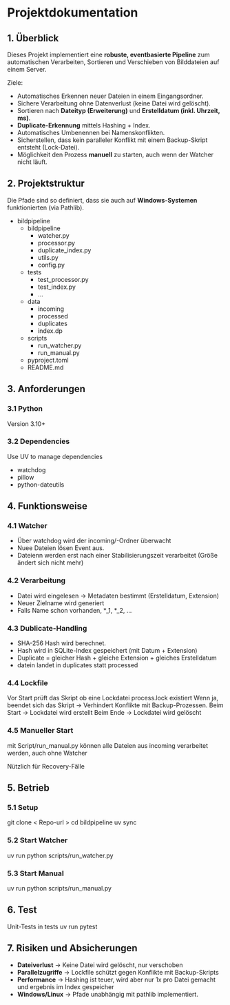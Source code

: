 # Projektdokumentation
## 1. Überblick

Dieses Projekt implementiert eine **robuste, eventbasierte Pipeline** zum automatischen Verarbeiten, Sortieren und Verschieben von Bilddateien auf einem Server.

Ziele:
- Automatisches Erkennen neuer Dateien in einem Eingangsordner.
- Sichere Verarbeitung ohne Datenverlust (keine Datei wird gelöscht).
- Sortieren nach **Dateityp (Erweiterung)** und **Erstelldatum (inkl. Uhrzeit, ms)**.
- **Duplicate-Erkennung** mittels Hashing + Index.
- Automatisches Umbenennen bei Namenskonflikten.
- Sicherstellen, dass kein paralleler Konflikt mit einem Backup-Skript entsteht (Lock-Datei). 
- Möglichkeit den Prozess **manuell** zu starten, auch wenn der Watcher nicht läuft.

## 2. Projektstruktur
Die Pfade sind so definiert, dass sie auch auf **Windows-Systemen** funktionierten (via Pathlib).

- bildpipeline
    - bildpipeline
        - watcher.py
        - processor.py
        - duplicate_index.py
        - utils.py
        - config.py
    - tests
        - test_processor.py
        - test_index.py
        - ...
    - data
        - incoming
        - processed
        - duplicates
        - index.dp
    - scripts
        - run_watcher.py
        - run_manual.py
    - pyproject.toml
    - README.md

## 3. Anforderungen

### 3.1 Python 
Version 3.10+

### 3.2 Dependencies
Use UV to manage dependencies
- watchdog
- pillow
- python-dateutils

## 4. Funktionsweise
### 4.1 Watcher
- Über watchdog wird der incoming/-Ordner überwacht
- Nuee Dateien lösen Event aus.
- Dateienn werden erst nach einer Stabilisierungszeit verarbeitet (Größe ändert sich nicht mehr)

### 4.2 Verarbeitung
- Datei wird eingelesen -> Metadaten bestimmt (Erstelldatum, Extension)
- Neuer Zielname wird generiert
- Falls Name schon vorhanden, *_1, *_2, ...

### 4.3 Dublicate-Handling
- SHA-256 Hash wird berechnet.
- Hash wird in SQLite-Index gespeichert (mit Datum + Extension)
- Duplicate = gleicher Hash + gleiche Extension + gleiches Erstelldatum
- datein landet in duplicates statt processed

### 4.4 Lockfile
Vor Start prüft das Skript ob eine Lockdatei process.lock existiert
Wenn ja, beendet sich das Skript -> Verhindert Konflikte mit Backup-Prozessen.
Beim Start -> Lockdatei wird erstellt Beim Ende -> Lockdatei wird gelöscht

### 4.5 Manueller Start
mit Script/run_manual.py können alle Dateien aus incoming verarbeitet werden, auch ohne Watcher

Nützlich für Recovery-Fälle

## 5. Betrieb
### 5.1 Setup
git clone < Repo-url >
cd bildpipeline
uv sync

### 5.2 Start Watcher
uv run python scripts/run_watcher.py

### 5.3 Start Manual
uv run python scripts/run_manual.py

## 6. Test
Unit-Tests in tests
uv run pytest

## 7. Risiken und Absicherungen
- **Dateiverlust** -> Keine Datei wird gelöscht, nur verschoben
- **Parallelzugriffe** -> Lockfile schützt gegen Konflikte mit Backup-Skripts
- **Performance** -> Hashing ist teuer, wird aber nur 1x pro Datei gemacht und ergebnis im Index gespeicher
- **Windows/Linux** -> Pfade unabhängig mit pathlib implementiert.